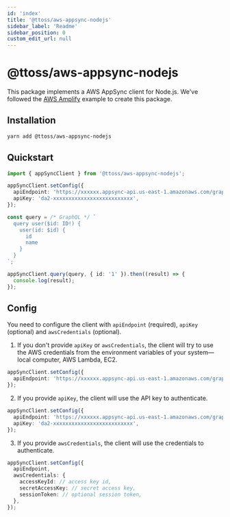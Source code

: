 ```yaml
---
id: 'index'
title: '@ttoss/aws-appsync-nodejs'
sidebar_label: 'Readme'
sidebar_position: 0
custom_edit_url: null
---
```


# @ttoss/aws-appsync-nodejs

This package implements a AWS AppSync client for Node.js. We've followed the [AWS Amplify](https://docs.amplify.aws/lib/graphqlapi/graphql-from-nodejs/q/platform/js/) example to create this package.

## Installation

```bash
yarn add @ttoss/aws-appsync-nodejs
```

## Quickstart

```typescript
import { appSyncClient } from '@ttoss/aws-appsync-nodejs';

appSyncClient.setConfig({
  apiEndpoint: 'https://xxxxxx.appsync-api.us-east-1.amazonaws.com/graphql',
  apiKey: 'da2-xxxxxxxxxxxxxxxxxxxxxxxxxx',
});

const query = /* GraphQL */ `
  query user($id: ID!) {
    user(id: $id) {
      id
      name
    }
  }
`;

appSyncClient.query(query, { id: '1' }).then((result) => {
  console.log(result);
});
```

## Config

You need to configure the client with `apiEndpoint` (required), `apiKey` (optional) and `awsCredentials` (optional).

1. If you don't provide `apiKey` or `awsCredentials`, the client will try to use the AWS credentials from the environment variables of your system—local computer, AWS Lambda, EC2.

```typescript
appSyncClient.setConfig({
  apiEndpoint: 'https://xxxxxx.appsync-api.us-east-1.amazonaws.com/graphql',
});
```

2. If you provide `apiKey`, the client will use the API key to authenticate.

```typescript
appSyncClient.setConfig({
  apiEndpoint: 'https://xxxxxx.appsync-api.us-east-1.amazonaws.com/graphql',
  apiKey: 'da2-xxxxxxxxxxxxxxxxxxxxxxxxxx',
});
```

3. If you provide `awsCredentials`, the client will use the credentials to authenticate.

```typescript
appSyncClient.setConfig({
  apiEndpoint,
  awsCredentials: {
    accessKeyId: // access key id,
    secretAccessKey: // secret access key,
    sessionToken: // optional session token,
  },
});
```
